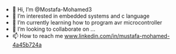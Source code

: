 - 👋 Hi, I’m @Mostafa-Mohamed3
- 👀 I’m interested in embedded systems and c language 
- 🌱 I’m currently learning how to program avr microcontroller
- 💞️ I’m looking to collaborate on ...
- 📫 How to reach me www.linkedin.com/in/mustafa-mohamed-4a45b724a

<!---
Mostafa-Mohamed3/Mostafa-Mohamed3 is a ✨ special ✨ repository because its `README.md` (this file) appears on your GitHub profile.
You can click the Preview link to take a look at your changes.
--->
